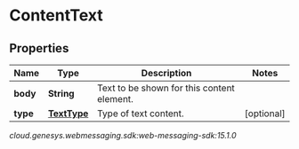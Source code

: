 # ContentText


## Properties

| Name | Type | Description | Notes |
| ------------ | ------------- | ------------- | ------------- |
| **body** | **String** | Text to be shown for this content element. |  |
| **type** | [**TextType**](TextType) | Type of text content. |  [optional] |




_cloud.genesys.webmessaging.sdk:web-messaging-sdk:15.1.0_
